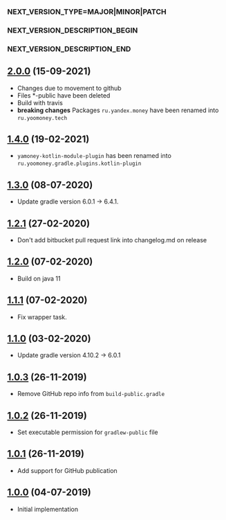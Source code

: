 ### NEXT_VERSION_TYPE=MAJOR|MINOR|PATCH
### NEXT_VERSION_DESCRIPTION_BEGIN
### NEXT_VERSION_DESCRIPTION_END
## [2.0.0](https://github.com/yoomoney/moira-kotlin-client/pull/1) (15-09-2021)

* Changes due to movement to github
* Files *-public have been deleted
* Build with travis
* **breaking changes** Packages `ru.yandex.money` have been renamed into `ru.yoomoney.tech`

## [1.4.0]() (19-02-2021)

* `yamoney-kotlin-module-plugin` has been renamed into `ru.yoomoney.gradle.plugins.kotlin-plugin`

## [1.3.0]() (08-07-2020)

* Update gradle version 6.0.1 -> 6.4.1.

## [1.2.1]() (27-02-2020)

* Don't add bitbucket pull request link into changelog.md on release

## [1.2.0]() (07-02-2020)

* Build on java 11

## [1.1.1]() (07-02-2020)

* Fix wrapper task.

## [1.1.0]() (03-02-2020)

* Update gradle version 4.10.2 -> 6.0.1

## [1.0.3]() (26-11-2019)

* Remove GitHub repo info from `build-public.gradle`

## [1.0.2]() (26-11-2019)

* Set executable permission for `gradlew-public` file

## [1.0.1]() (26-11-2019)

* Add support for GitHub publication

## [1.0.0]() (04-07-2019)

* Initial implementation